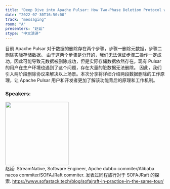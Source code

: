 ```yaml
---
title: "Deep Dive into Apache Pulsar: How Two-Phase Deletion Protocol works between Storage and Metadata"
date: "2022-07-30T16:50:00"
track: "messaging"
room: "A"
presenters: "赵延"
stype: "中文演讲"
---
```

目前 Apache Pulsar 对于数据的删除存在两个步骤，步骤一删除元数据，步骤二删除实际存储数据。
由于这两个步骤是分开的，我们无法保证步骤二操作一定成功，因此可能导致元数据被删除成功，但是实际存储数据依然存在。现有 Pulsar 的用户在生产环境也遇到了这个问题，存在大量的脏数据无法删除。
因此，我们引入两阶段删除协议来解决以上场景。本次分享将详细介绍两段数据删除的工作原理，让 Apache Pulsar 用户和开发者更加了解该功能背后的原理和工作机制。
 ### Speakers: 
 <img src="images/speaker/1189.png" width="200" /><br>赵延: StreamNative, Software Engineer, Apche dubbo commiter/Alibaba nacos commiter/SOFAJRaft commiter. 
发表过同程旅行对于 SOFAJRaft 的探索. https://www.sofastack.tech/blog/sofajraft-in-practice-in-the-same-tour/

 